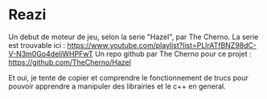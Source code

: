 # Reazi
Un debut de moteur de jeu, selon la serie "Hazel", par The Cherno.
La serie est trouvable ici : https://www.youtube.com/playlist?list=PLlrATfBNZ98dC-V-N3m0Go4deliWHPFwT
Un repo github par The Cherno pour ce projet : https://github.com/TheCherno/Hazel

Et oui, je tente de copier et comprendre le fonctionnement de trucs pour pouvoir apprendre a manipuler des librairies et le c++ en general.
